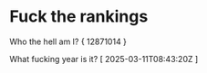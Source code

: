 # Fuck the rankings

Who the hell am I?
{ 12871014 }

What fucking year is it?
[ 2025-03-11T08:43:20Z ]
